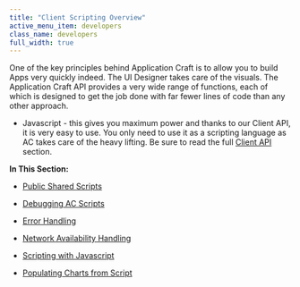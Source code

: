 ```yaml
---
title: "Client Scripting Overview"
active_menu_item: developers
class_name: developers
full_width: true
---
```



One of the key principles behind Application Craft is to allow you to build Apps very quickly indeed. The UI Designer takes care of the visuals. The Application Craft API provides a very wide range of functions, each of which is designed to get the job done with far fewer lines of code than any other approach.

 - Javascript - this gives you maximum power and thanks to our Client API, it is very easy to use. You only need to use it as a scripting language as AC takes care of the heavy lifting. Be sure to read the full [Client API](../client-api/) section.

**In This Section:**

 - [Public Shared Scripts](public-shared-scripts)

 - [Debugging AC Scripts](debugging-ac-scripts/)

 - [Error Handling](error-handling/)

 - [Network Availability Handling](network-availability-handling)

 - [Scripting with Javascript](scripting-with-javascript/)

 - [Populating Charts from Script](populating-charts-from-script)

